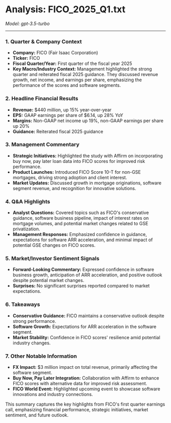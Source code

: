 # Analysis: FICO_2025_Q1.txt

*Model: gpt-3.5-turbo*

---

### 1. Quarter & Company Context
- **Company:** FICO (Fair Isaac Corporation)
- **Ticker:** FICO
- **Fiscal Quarter/Year:** First quarter of the fiscal year 2025
- **Key Macro/Industry Context:** Management highlighted the strong quarter and reiterated fiscal 2025 guidance. They discussed revenue growth, net income, and earnings per share, emphasizing the performance of the scores and software segments.

### 2. Headline Financial Results
- **Revenue:** $440 million, up 15% year-over-year
- **EPS:** GAAP earnings per share of $6.14, up 28% YoY
- **Margins:** Non-GAAP net income up 19%, non-GAAP earnings per share up 20%
- **Guidance:** Reiterated fiscal 2025 guidance

### 3. Management Commentary
- **Strategic Initiatives:** Highlighted the study with Affirm on incorporating buy now, pay later loan data into FICO scores for improved risk performance.
- **Product Launches:** Introduced FICO Score 10-T for non-GSE mortgages, driving strong adoption and client interest.
- **Market Updates:** Discussed growth in mortgage originations, software segment revenue, and recognition for innovative solutions.

### 4. Q&A Highlights
- **Analyst Questions:** Covered topics such as FICO's conservative guidance, software business pipeline, impact of interest rates on mortgage volumes, and potential market changes related to GSE privatization.
- **Management Responses:** Emphasized confidence in guidance, expectations for software ARR acceleration, and minimal impact of potential GSE changes on FICO scores.

### 5. Market/Investor Sentiment Signals
- **Forward-Looking Commentary:** Expressed confidence in software business growth, anticipation of ARR acceleration, and positive outlook despite potential market changes.
- **Surprises:** No significant surprises reported compared to market expectations.

### 6. Takeaways
- **Conservative Guidance:** FICO maintains a conservative outlook despite strong performance.
- **Software Growth:** Expectations for ARR acceleration in the software segment.
- **Market Stability:** Confidence in FICO scores' resilience amid potential industry changes.

### 7. Other Notable Information
- **FX Impact:** $3 million impact on total revenue, primarily affecting the software segment.
- **Buy Now, Pay Later Integration:** Collaboration with Affirm to enhance FICO scores with alternative data for improved risk assessment.
- **FICO World Event:** Highlighted upcoming event to showcase software innovations and industry connections.

This summary captures the key highlights from FICO's first quarter earnings call, emphasizing financial performance, strategic initiatives, market sentiment, and future outlook.